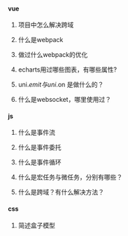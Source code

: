 #### vue

1. 项目中怎么解决跨域

2. 什么是webpack

3. 做过什么webpack的优化

4. echarts用过哪些图表，有哪些属性?

5. uni.$emit 与 uni.$on 是做什么的？

6. 什么是websocket，哪里使用过？


#### js

1. 什么是事件流

2. 什么是事件委托

3. 什么是事件循环

4. 什么是宏任务与微任务，分别有哪些？

5. 什么是跨域？有什么解决方法？


#### css

1. 简述盒子模型